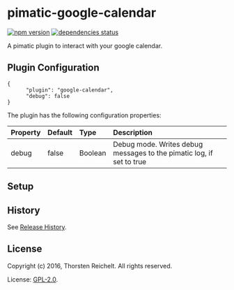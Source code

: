 # pimatic-google-calendar

[![npm version](https://badge.fury.io/js/pimatic-google-calendar.svg)](http://badge.fury.io/js/pimatic-google-calendar)
[![dependencies status](https://david-dm.org/thost96/pimatic-google-calendar/status.svg)](https://david-dm.org/thost96/pimatic-google-calendar)

A pimatic plugin to interact with your google calendar.

## Plugin Configuration
	{
          "plugin": "google-calendar",
          "debug": false
    }
The plugin has the following configuration properties:

| Property          | Default  | Type    | Description                                 |
|:------------------|:---------|:--------|:--------------------------------------------|
| debug             | false    | Boolean | Debug mode. Writes debug messages to the pimatic log, if set to true |

## Setup 




## History

See [Release History](https://github.com/thost96/pimatic-google-calendar/blob/master/HISTORY.md).

## License 

Copyright (c) 2016, Thorsten Reichelt. All rights reserved.

License: [GPL-2.0](https://github.com/thost96/pimatic-google-calendar/blob/master/LICENSE.md).